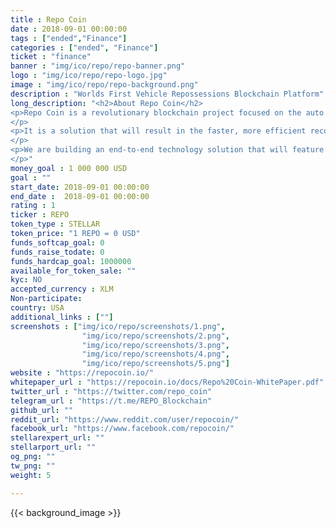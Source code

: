 ```yaml
---
title : Repo Coin
date : 2018-09-01 00:00:00
tags : ["ended","Finance"]
categories : ["ended", "Finance"]
ticket : "finance"
banner : "img/ico/repo/repo-banner.png"
logo : "img/ico/repo/repo-logo.jpg"
image : "img/ico/repo/repo-background.png"
description : "Worlds First Vehicle Repossessions Blockchain Platform"
long_description: "<h2>About Repo Coin</h2>
<p>Repo Coin is a revolutionary blockchain project focused on the auto lending and repossession industry.
</p>
<p>It is a solution that will result in the faster, more efficient recovery of assets for auto lenders by bringing together a large community of people motivated by cryptocurrency rewards.
</p>
<p>We are building an end-to-end technology solution that will feature a website, mobile app, digital wallet, and blockchain platform, using Stellar protocol for token operation and smart contracts.
</p>"
money_goal : 1 000 000 USD
goal : ""
start_date: 2018-09-01 00:00:00
end_date :  2018-09-01 00:00:00
rating : 1
ticker : REPO
token_type : STELLAR
token_price: "1 REPO = 0 USD"
funds_softcap_goal: 0   
funds_raise_todate: 0
funds_hardcap_goal: 1000000
available_for_token_sale: "" 
kyc: NO
accepted_currency : XLM
Non-participate:
country: USA
additional_links : [""]
screenshots : ["img/ico/repo/screenshots/1.png",
                "img/ico/repo/screenshots/2.png",
                "img/ico/repo/screenshots/3.png",
                "img/ico/repo/screenshots/4.png",
                "img/ico/repo/screenshots/5.png"]
website : "https://repocoin.io/"
whitepaper_url : "https://repocoin.io/docs/Repo%20Coin-WhitePaper.pdf"
twitter_url : "https://twitter.com/repo_coin"
telegram_url : "https://t.me/REPO_Blockchain"
github_url: ""
reddit_url: "https://www.reddit.com/user/repocoin/"
facebook_url: "https://www.facebook.com/repocoin/"
stellarexpert_url: ""
stellarport_url: ""
og_png: ""
tw_png: ""
weight: 5

---
```



{{< background_image >}}
